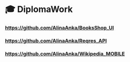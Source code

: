 # 🎓 DiplomaWork

### https://github.com/AlinaAnka/BooksShop_UI

### https://github.com/AlinaAnka/Reqres_API

### https://github.com/AlinaAnka/Wikipedia_MOBILE
